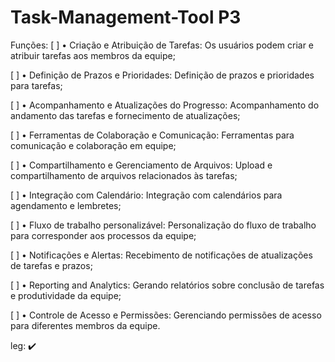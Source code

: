 # Task-Management-Tool  P3

Funções:
[ ] • Criação e Atribuição de Tarefas: Os usuários podem criar e atribuir tarefas aos membros da equipe;   

[ ] • Definição de Prazos e Prioridades: Definição de prazos e prioridades para tarefas;  

[ ] • Acompanhamento e Atualizações do Progresso: Acompanhamento do andamento das tarefas e fornecimento de atualizações;  

[ ] • Ferramentas de Colaboração e Comunicação: Ferramentas para comunicação e colaboração em equipe;

[ ] • Compartilhamento e Gerenciamento de Arquivos: Upload e compartilhamento de arquivos relacionados às tarefas;

[ ] • Integração com Calendário: Integração com calendários para agendamento e lembretes;

[ ] • Fluxo de trabalho personalizável: Personalização do fluxo de trabalho para corresponder aos processos da equipe;

[ ] • Notificações e Alertas: Recebimento de notificações de atualizações de tarefas e prazos;

[ ] • Reporting and Analytics: Gerando relatórios sobre conclusão de tarefas e produtividade da equipe;

[ ] • Controle de Acesso e Permissões: Gerenciando permissões de acesso para diferentes membros da equipe. 







leg:
✔️
